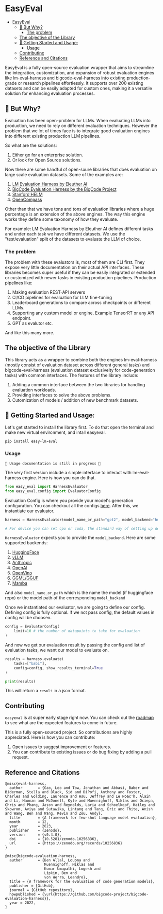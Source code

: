 # EasyEval

- [EasyEval](#easyeval)
  - [🤔 But Why?](#-but-why)
    - [The problem](#the-problem)
  - [The objective of the Library](#the-objective-of-the-library)
  - [🧮 Getting Started and Usage:](#-getting-started-and-usage)
    - [Usage](#usage)
  - [Contributing](#contributing)
  - [Reference and Citations](#reference-and-citations)


EasyEval is a fully open-source evaluation wrapper that aims to streamline the integration, customization, and expansion of robust evaluation engines like [lm-eval-harness](https://github.com/EleutherAI/lm-evaluation-harness) and [bigcode-eval-harness](https://github.com/bigcode-project/bigcode-evaluation-harness) into existing production-grade or research pipelines effortlessly. It supports over 200 existing datasets and can be easily adapted for custom ones, making it a versatile solution for enhancing evaluation processes.

## 🤔 But Why?

Evaluation has been open-problem for LLMs. When evaluating LLMs into production, we need to rely on different evaluation techniques. However the problem that we lot of times face is to integrate good evaluation engines into different existing production LLM pipelines. 

So what are the solutions:

1. Either go for an enterprise solution.
2. Or look for Open Source solutions. 

Now there are some handful of open-soure libraries that does evaluation on large scale evaluation datasets. Some of the examples are:

1. [LM Evaluation Harness by Eleuther AI](https://github.com/EleutherAI/lm-evaluation-harness)
2. [BigCode Evaluation Harness by the BigCode Project](https://github.com/bigcode-project/bigcode-evaluation-harness)
3. [Stanford HELM](https://crfm.stanford.edu/helm/lite/latest/)
4. [OpenCompass](https://opencompass.org.cn/home)

Other than that we have tons and tons of evaluation libraries where a huge percentage is an extension of the above engines. The way this engine works they define some taxonomy of how they evaluate. 

For example: LM Evaluation Harness by Eleuther AI defines different tasks and under each task we have different datasets. We use the "test/evaluation" split of the datasets to evaluate the LLM of choice. 

### The problem

The problem with these evaluators is, most of them are CLI first. They expose very little documentation on their actual API interfaces. These libraries becomes super useful if they can be easily integrated or extended or customized with newer tasks in existing production pipelines. Production pipelines like:

1. Making evaluation REST-API servers
2. CI/CD pipelines for evaluation for LLM fine-tuning
3. Leaderboard generations to compare across checkpoints or different LLMs.
4. Supporting any custom model or engine. Example TensorRT or any API endpoint.
5. GPT as evalutor etc. 

And like this many more. 

## The objective of the Library

This library acts as a wrapper to combine both the engines lm-eval-harness (mostly consist of evaluation dataset across different general tasks) and bigcode-eval-harness (evaluation dataset exclusivelty for code-generation tasks) with common interfaces. The features of the library include:

1. Adding a common interface between the two libraries for handling evaluation workloads. 
2. Providing interfaces to solve the above problems. 
3. Cutomization of models / addition of new benchmark datasets. 

## 🧮 Getting Started and Usage:

Let's get started to install the library first. To do that open the terminal and make new virtual environment, and intall easyeval. 

```
pip install easy-lm-eval
```

### Usage

```
🚧 Usage documentation is still in progress 🚧
```

The very first version include a simple interface to interact with lm-eval-harness engine. Here is how you can do that. 

```python
from easy_eval import HarnessEvaluator
from easy_eval.config import EvaluatorConfig
```

Evaluation Config is where you provide your model's generation configuration. You can checkout all the configs [here](/easy_eval/config.py). After this, we instantiate our evaluator. 

```python
harness = HarnessEvaluator(model_name_or_path="gpt2", model_backend="huggingface", device="cpu")

# For device you can set cpu or cuda, the standard way of setting up devices. 
```

`HarnessEvaluator` expects you to provide the `model_backend`. Here are some supported backends:

1. [HuggingFace](https://huggingface.co/)
2. [vLLM](https://github.com/vllm-project/vllm)
3. [Anthropic](https://www.anthropic.com/)
4. [OpenAI](https://platform.openai.com/docs/introduction)
5. [OpenVino](https://github.com/openvinotoolkit/openvino)
6. [GGML/GGUF](https://github.com/ggerganov/ggml)
7. [Mamba](https://github.com/mamba-org/mamba)

And also `model_name_or_path` which is the name the model (if huggingface repo) or the model path of the corresponding `model_backend`

Once we instantiated our evaluator, we are going to define our config. Defining config is fully optional. If we not pass config, the default values in config will be choosen. 

```python
config = EvaluatorConfig(
    limit=10 # the number of datapoints to take for evaluation
)
```

And now we get our evaluation result by passing the config and list of evaluation tasks, we want our model to evaluate on. 

```python
results = harness.evaluate(
    tasks=["babi"],
    config=config, show_results_terminal=True
)

print(results)
```

This will return a `result` in a json format.

## Contributing

`easyeval` is at super early stage right now. You can check out the [roadmap](https://github.com/Anindyadeep/easy_eval/issues/2) to see what are the expected features to come in future. 

This is a fully open-sourced project. So contributions are highly appreciated. Here is how you can contribute:

1. Open issues to suggest improvement or features.
2. You can contribute to existing issues or do bug fixing by adding a pull request.


## Reference and Citations 

```
@misc{eval-harness,
  author       = {Gao, Leo and Tow, Jonathan and Abbasi, Baber and Biderman, Stella and Black, Sid and DiPofi, Anthony and Foster, Charles and Golding, Laurence and Hsu, Jeffrey and Le Noac'h, Alain and Li, Haonan and McDonell, Kyle and Muennighoff, Niklas and Ociepa, Chris and Phang, Jason and Reynolds, Laria and Schoelkopf, Hailey and Skowron, Aviya and Sutawika, Lintang and Tang, Eric and Thite, Anish and Wang, Ben and Wang, Kevin and Zou, Andy},
  title        = {A framework for few-shot language model evaluation},
  month        = 12,
  year         = 2023,
  publisher    = {Zenodo},
  version      = {v0.4.0},
  doi          = {10.5281/zenodo.10256836},
  url          = {https://zenodo.org/records/10256836}
}
```

```
@misc{bigcode-evaluation-harness,
  author       = {Ben Allal, Loubna and
                  Muennighoff, Niklas and
                  Kumar Umapathi, Logesh and
                  Lipkin, Ben and
                  von Werra, Leandro},
  title = {A framework for the evaluation of code generation models},
  publisher = {GitHub},
  journal = {GitHub repository},
  howpublished = {\url{https://github.com/bigcode-project/bigcode-evaluation-harness}},
  year = 2022,
}
```

